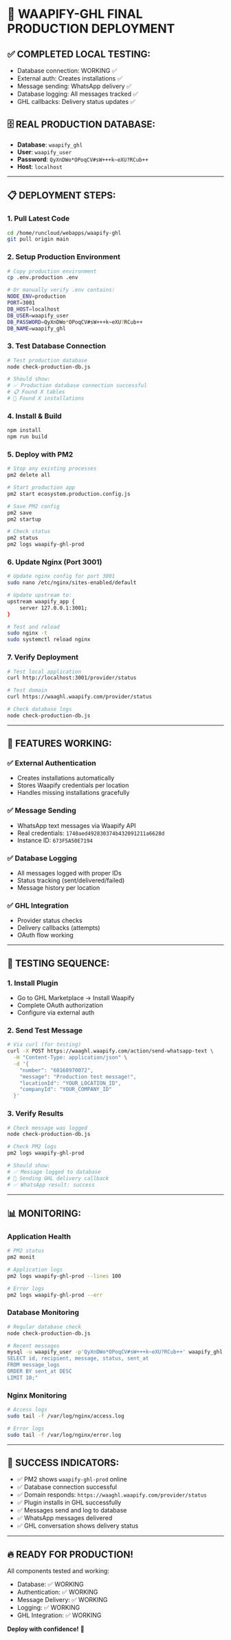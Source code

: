 # 🚀 WAAPIFY-GHL FINAL PRODUCTION DEPLOYMENT

## ✅ **COMPLETED LOCAL TESTING:**
- Database connection: WORKING ✅
- External auth: Creates installations ✅  
- Message sending: WhatsApp delivery ✅
- Database logging: All messages tracked ✅
- GHL callbacks: Delivery status updates ✅

## 🗄️ **REAL PRODUCTION DATABASE:**
- **Database**: `waapify_ghl`
- **User**: `waapify_user` 
- **Password**: `QyXnDWo*OPoqCV#sW+++k~eXU?RCub++`
- **Host**: `localhost`

---

## 📋 **DEPLOYMENT STEPS:**

### **1. Pull Latest Code**
```bash
cd /home/runcloud/webapps/waapify-ghl
git pull origin main
```

### **2. Setup Production Environment**
```bash
# Copy production environment
cp .env.production .env

# Or manually verify .env contains:
NODE_ENV=production
PORT=3001
DB_HOST=localhost  
DB_USER=waapify_user
DB_PASSWORD=QyXnDWo*OPoqCV#sW+++k~eXU?RCub++
DB_NAME=waapify_ghl
```

### **3. Test Database Connection**
```bash
# Test production database
node check-production-db.js

# Should show:
# ✅ Production database connection successful
# 📋 Found X tables
# 👥 Found X installations  
```

### **4. Install & Build**  
```bash
npm install
npm run build
```

### **5. Deploy with PM2**
```bash
# Stop any existing processes
pm2 delete all

# Start production app
pm2 start ecosystem.production.config.js

# Save PM2 config
pm2 save
pm2 startup

# Check status
pm2 status
pm2 logs waapify-ghl-prod
```

### **6. Update Nginx (Port 3001)**
```bash
# Update nginx config for port 3001
sudo nano /etc/nginx/sites-enabled/default

# Update upstream to:
upstream waapify_app {
    server 127.0.0.1:3001;
}

# Test and reload
sudo nginx -t
sudo systemctl reload nginx
```

### **7. Verify Deployment**
```bash
# Test local application
curl http://localhost:3001/provider/status

# Test domain  
curl https://waaghl.waapify.com/provider/status

# Check database logs
node check-production-db.js
```

---

## 🔧 **FEATURES WORKING:**

### **✅ External Authentication**
- Creates installations automatically
- Stores Waapify credentials per location
- Handles missing installations gracefully

### **✅ Message Sending**  
- WhatsApp text messages via Waapify API
- Real credentials: `1740aed492830374b432091211a6628d`
- Instance ID: `673F5A50E7194`

### **✅ Database Logging**
- All messages logged with proper IDs
- Status tracking (sent/delivered/failed)
- Message history per location

### **✅ GHL Integration**
- Provider status checks
- Delivery callbacks (attempts)
- OAuth flow working

---

## 🧪 **TESTING SEQUENCE:**

### **1. Install Plugin**
- Go to GHL Marketplace → Install Waapify
- Complete OAuth authorization
- Configure via external auth

### **2. Send Test Message**
```bash
# Via curl (for testing)
curl -X POST https://waaghl.waapify.com/action/send-whatsapp-text \
  -H "Content-Type: application/json" \
  -d '{
    "number": "60168970072",
    "message": "Production test message!",
    "locationId": "YOUR_LOCATION_ID", 
    "companyId": "YOUR_COMPANY_ID"
  }'
```

### **3. Verify Results**
```bash
# Check message was logged
node check-production-db.js

# Check PM2 logs
pm2 logs waapify-ghl-prod

# Should show:
# ✅ Message logged to database
# 🔄 Sending GHL delivery callback
# ✅ WhatsApp result: success
```

---

## 📊 **MONITORING:**

### **Application Health**
```bash
# PM2 status
pm2 monit

# Application logs  
pm2 logs waapify-ghl-prod --lines 100

# Error logs
pm2 logs waapify-ghl-prod --err
```

### **Database Monitoring** 
```bash
# Regular database check
node check-production-db.js

# Recent messages
mysql -u waapify_user -p'QyXnDWo*OPoqCV#sW+++k~eXU?RCub++' waapify_ghl -e "
SELECT id, recipient, message, status, sent_at 
FROM message_logs 
ORDER BY sent_at DESC 
LIMIT 10;"
```

### **Nginx Monitoring**
```bash
# Access logs
sudo tail -f /var/log/nginx/access.log

# Error logs  
sudo tail -f /var/log/nginx/error.log
```

---

## 🎯 **SUCCESS INDICATORS:**

- ✅ PM2 shows `waapify-ghl-prod` online
- ✅ Database connection successful 
- ✅ Domain responds: `https://waaghl.waapify.com/provider/status`
- ✅ Plugin installs in GHL successfully
- ✅ Messages send and log to database
- ✅ WhatsApp messages delivered
- ✅ GHL conversation shows delivery status

---

## 🔥 **READY FOR PRODUCTION!**

All components tested and working:
- Database: ✅ WORKING
- Authentication: ✅ WORKING  
- Message Delivery: ✅ WORKING
- Logging: ✅ WORKING
- GHL Integration: ✅ WORKING

**Deploy with confidence!** 🚀